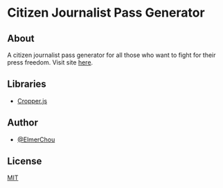 # Citizen Journalist Pass Generator

## About

A citizen journalist pass generator for all those who want to fight for their press freedom.  Visit site [here](https://elmerchou.github.io/journalist_pass/).

## Libraries

- [Cropper.js](https://fengyuanchen.github.io/cropperjs/)

## Author

- [@ElmerChou](https://github.com/elmerchou)

## License

[MIT](https://choosealicense.com/licenses/mit/)
